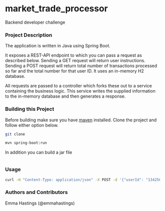 # market_trade_processor
Backend developer challenge

### Project Description

The application is written in Java using Spring Boot.

It exposes a REST-API endpoint to which you can pass a request as described below. Sending a GET request will return user instructions. Sending a POST request will return total number of transactions processed so far and the total number for that user ID. It uses an in-memory H2 database.

All requests are passed to a controller which forks these out to a service containing the business logic. This service writes the supplied information to the in-memory database and then generates a response.



### Building this Project

Before building make sure you have [maven](http://maven.apache.org) installed. Clone the project and follow either option below.

```bash
git clone

mvn spring-boot:run
```

In addition you can build a jar file

```bash

```

### Usage

```bash
curl -H "Content-Type: application/json" -X POST -d '{"userId": "134256", "currencyFrom": "EUR", "currencyTo": "GBP","amountSell": 1000, "amountBuy":747.10, "rate": 0.7471, "timePlaced" : "24-JAN-18 10:27:44", "originatingCountry" : "FR"}' localhost:8080
```

### Authors and Contributors
Emma Hastings (@emmahastings)